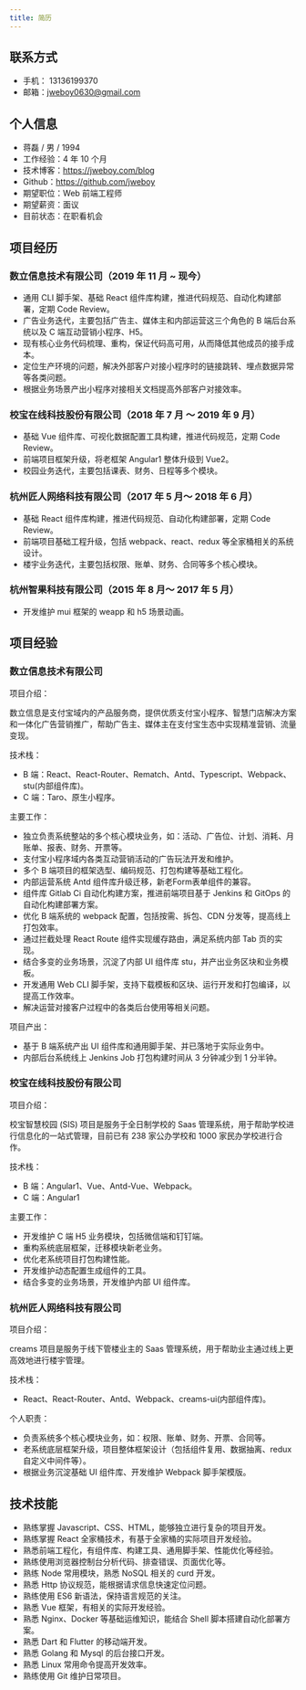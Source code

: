 ```yaml
---
title: 简历
---
```


## 联系方式

- 手机： 13136199370
- 邮箱：jweboy0630@gmail.com

## 个人信息

- 蒋磊 / 男 / 1994
- 工作经验：4 年 10 个月
- 技术博客：<https://jweboy.com/blog>
- Github：<https://github.com/jweboy>
- 期望职位：Web 前端工程师
- 期望薪资：面议
- 目前状态：在职看机会

## 项目经历

### 数立信息技术有限公司（2019 年 11 月 ~ 现今）

- 通用 CLI 脚手架、基础 React 组件库构建，推进代码规范、自动化构建部署，定期 Code Review。
- 广告业务迭代，主要包括广告主、媒体主和内部运营这三个角色的 B 端后台系统以及 C 端互动营销小程序、H5。
- 现有核心业务代码梳理、重构，保证代码高可用，从而降低其他成员的接手成本。
- 定位生产环境的问题，解决外部客户对接小程序时的链接跳转、埋点数据异常等各类问题。
- 根据业务场景产出小程序对接相关文档提高外部客户对接效率。

### 校宝在线科技股份有限公司（2018 年 7 月 〜 2019 年 9 月）

- 基础 Vue 组件库、可视化数据配置工具构建，推进代码规范，定期 Code Review。
- 前端项目框架升级，将老框架 Angular1 整体升级到 Vue2。
- 校园业务迭代，主要包括课表、财务、日程等多个模块。

### 杭州匠人网络科技有限公司（2017 年 5 月〜 2018 年 6 月）

- 基础 React 组件库构建，推进代码规范、自动化构建部署，定期 Code Review。
- 前端项目基础工程升级，包括 webpack、react、redux 等全家桶相关的系统设计。
- 楼宇业务迭代，主要包括权限、账单、财务、合同等多个核心模块。

### 杭州智果科技有限公司（2015 年 8 月〜 2017 年 5 月）

- 开发维护 mui 框架的 weapp 和 h5 场景动画。

## 项目经验

### 数立信息技术有限公司

项目介绍：

数立信息是支付宝域内的产品服务商，提供优质支付宝小程序、智慧门店解决方案和一体化广告营销推广，帮助广告主、媒体主在支付宝生态中实现精准营销、流量变现。

技术栈：

- B 端：React、React-Router、Rematch、Antd、Typescript、Webpack、stu(内部组件库)。
- C 端：Taro、原生小程序。

主要工作：

- 独立负责系统整站的多个核心模块业务，如：活动、广告位、计划、消耗、月账单、报表、财务、开票等。
- 支付宝小程序域内各类互动营销活动的广告玩法开发和维护。
- 多个 B 端项目的框架选型、编码规范、打包构建等基础工程化。
- 内部运营系统 Antd 组件库升级迁移，新老Form表单组件的兼容。
- 组件库 Gitlab Ci 自动化构建方案，推进前端项目基于 Jenkins 和 GitOps 的自动化构建部署方案。
- 优化 B 端系统的 webpack 配置，包括按需、拆包、CDN 分发等，提高线上打包效率。
- 通过拦截处理 React Route 组件实现缓存路由，满足系统内部 Tab 页的实现。
- 结合多变的业务场景，沉淀了内部 UI 组件库 stu，并产出业务区块和业务模板。
- 开发通用 Web CLI 脚手架，支持下载模板和区块、运行开发和打包编译，以提高工作效率。
- 解决运营对接客户过程中的各类后台使用等相关问题。

项目产出：

- 基于 B 端系统产出 UI 组件库和通用脚手架、并已落地于实际业务中。
- 内部后台系统线上 Jenkins Job 打包构建时间从 3 分钟减少到 1 分半钟。

### 校宝在线科技股份有限公司

项目介绍：

校宝智慧校园 (SIS) 项目是服务于全日制学校的 Saas 管理系统，用于帮助学校进行信息化的一站式管理，目前已有 238 家公办学校和 1000 家⺠办学校进行合作。

技术栈：

- B 端：Angular1、Vue、Antd-Vue、Webpack。
- C 端：Angular1

主要工作：

- 开发维护 C 端 H5 业务模块，包括微信端和钉钉端。
- 重构系统底层框架，迁移模块新老业务。
- 优化老系统项目打包构建性能。
- 开发维护动态配置生成组件的工具。
- 结合多变的业务场景，开发维护内部 UI 组件库。

### 杭州匠人网络科技有限公司

项目介绍：

creams 项目是服务于线下管楼业主的 Saas 管理系统，用于帮助业主通过线上更高效地进行楼宇管理。

技术栈：

- React、React-Router、Antd、Webpack、creams-ui(内部组件库)。

个人职责：

- 负责系统多个核心模块业务，如：权限、账单、财务、开票、合同等。
- 老系统底层框架升级，项目整体框架设计（包括组件复用、数据抽离、redux 自定义中间件等）。
- 根据业务沉淀基础 UI 组件库、开发维护 Webpack 脚手架模版。

## 技术技能

- 熟练掌握 Javascript、CSS、HTML，能够独立进行复杂的项目开发。
- 熟练掌握 React 全家桶技术，有基于全家桶的实际项目开发经验。
- 熟悉前端工程化，有组件库、构建工具、通用脚手架、性能优化等经验。
- 熟练使用浏览器控制台分析代码、排查错误、⻚面优化等。
- 熟练 Node 常用模块，熟悉 NoSQL 相关的 curd 开发。
- 熟悉 Http 协议规范，能根据请求信息快速定位问题。
- 熟练使用 ES6 新语法，保持语言规范的关注。
- 熟悉 Vue 框架，有相关的实际开发经验。
- 熟悉 Nginx、Docker 等基础运维知识，能结合 Shell 脚本搭建自动化部署方案。
- 熟悉 Dart 和 Flutter 的移动端开发。
- 熟悉 Golang 和 Mysql 的后台接口开发。
- 熟悉 Linux 常用命令提高开发效率。
- 熟练使用 Git 维护日常项目。
